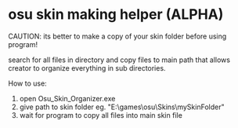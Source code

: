 # osu skin making helper (ALPHA)

CAUTION: its better to make a copy of your skin folder before using program!

search for all files in directory and copy files to main path
that allows creator to organize everything in sub directories.

How to use:

1. open Osu_Skin_Organizer.exe
2. give path to skin folder eg. "E:\games\osu\Skins\mySkinFolder"
3. wait for program to copy all files into main skin file
